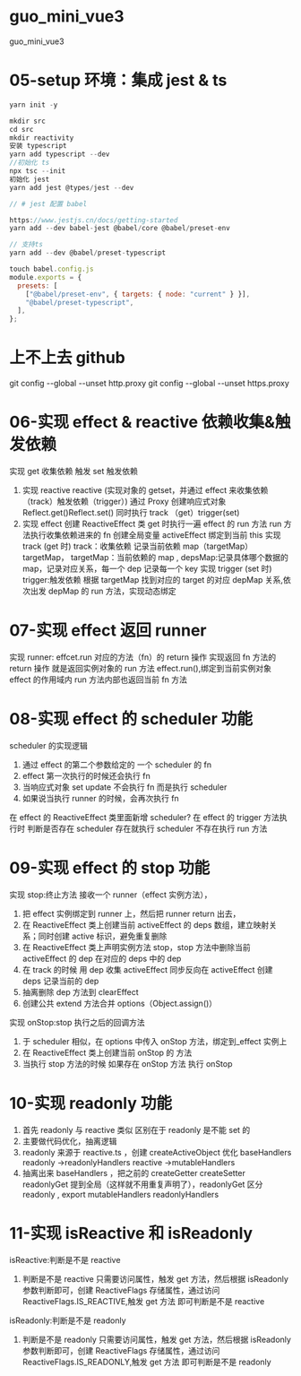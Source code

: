 # guo_mini_vue3

guo_mini_vue3

# 05-setup 环境：集成 jest & ts

```js
yarn init -y

mkdir src
cd src
mkdir reactivity
安装 typescript
yarn add typescript --dev
//初始化 ts
npx tsc --init
初始化 jest
yarn add jest @types/jest --dev

// # jest 配置 babel

https://www.jestjs.cn/docs/getting-started
yarn add --dev babel-jest @babel/core @babel/preset-env

// 支持ts
yarn add --dev @babel/preset-typescript

touch babel.config.js
module.exports = {
  presets: [
    ["@babel/preset-env", { targets: { node: "current" } }],
    "@babel/preset-typescript",
  ],
};
```

# 上不上去 github

git config --global --unset http.proxy
git config --global --unset https.proxy

# 06-实现 effect & reactive 依赖收集&触发依赖

实现 get 收集依赖 触发 set 触发依赖

1. 实现 reactive
   reactive (实现对象的 getset，并通过 effect 来收集依赖（track）触发依赖（trigger）)
   通过 Proxy 创建响应式对象 Reflect.get()Reflect.set() 同时执行 track （get）trigger(set)
2. 实现 effect
   创建 ReactiveEffect 类
   get 时执行一遍 effect 的 run 方法 run 方法执行收集依赖进来的 fn
   创建全局变量 activeEffect 绑定到当前 this
   实现 track (get 时) track：收集依赖 记录当前依赖 map（targetMap）targetMap， targetMap：当前依赖的 map , depsMap:记录具体哪个数据的 map，记录对应关系，每一个 dep 记录每一个 key
   实现 trigger (set 时) trigger:触发依赖 根据 targetMap 找到对应的 target 的对应 depMap 关系,依次出发 depMap 的 run 方法，实现动态绑定

# 07-实现 effect 返回 runner

实现 runner: effcet.run 对应的方法（fn）的 return 操作
实现返回 fn 方法的 return 操作 就是返回实例对象的 run 方法 effect.run(),绑定到当前实例对象 effect 的作用域内 run 方法内部也返回当前 fn 方法

# 08-实现 effect 的 scheduler 功能

scheduler 的实现逻辑

1. 通过 effect 的第二个参数给定的 一个 scheduler 的 fn
2. effect 第一次执行的时候还会执行 fn
3. 当响应式对象 set update 不会执行 fn 而是执行 scheduler
4. 如果说当执行 runner 的时候，会再次执行 fn

在 effect 的 ReactiveEffect 类里面新增 scheduler?
在 effect 的 trigger 方法执行时 判断是否存在 scheduler 存在就执行 scheduler 不存在执行 run 方法

# 09-实现 effect 的 stop 功能

实现 stop:终止方法 接收一个 runner（effect 实例方法），

1. 把 effect 实例绑定到 runner 上，然后把 runner return 出去，
2. 在 ReactiveEffect 类上创建当前 activeEffect 的 deps 数组，建立映射关系；同时创建 active 标识，避免重复删除
3. 在 ReactiveEffect 类上声明实例方法 stop，stop 方法中删除当前 activeEffect 的 dep 在对应的 deps 中的 dep
4. 在 track 的时候 用 dep 收集 activeEffect 同步反向在 activeEffect 创建 deps 记录当前的 dep
5. 抽离删除 dep 方法到 clearEffect
6. 创建公共 extend 方法合并 options（Object.assign()）

实现 onStop:stop 执行之后的回调方法

1. 于 scheduler 相似，在 options 中传入 onStop 方法，绑定到\_effect 实例上
2. 在 ReactiveEffect 类上创建当前 onStop 的 方法
3. 当执行 stop 方法的时候 如果存在 onStop 方法 执行 onStop

# 10-实现 readonly 功能

1. 首先 readonly 与 reactive 类似 区别在于 readonly 是不能 set 的
2. 主要做代码优化，抽离逻辑
3. readonly 来源于 reactive.ts ，创建 createActiveObject 优化 baseHandlers readonly ->readonlyHandlers reactive ->mutableHandlers
4. 抽离出来 baseHandlers ，把之前的 createGetter createSetter readonlyGet 提到全局（这样就不用重复声明了），readonlyGet 区分 readonly , export mutableHandlers readonlyHandlers

# 11-实现 isReactive 和 isReadonly

isReactive:判断是不是 reactive

1. 判断是不是 reactive 只需要访问属性，触发 get 方法，然后根据 isReadonly 参数判断即可，创建 ReactiveFlags 存储属性，通过访问 ReactiveFlags.IS_REACTIVE,触发 get 方法 即可判断是不是 reactive

isReadonly:判断是不是 readonly

1. 判断是不是 readonly 只需要访问属性，触发 get 方法，然后根据 isReadonly 参数判断即可，创建 ReactiveFlags 存储属性，通过访问 ReactiveFlags.IS_READONLY,触发 get 方法 即可判断是不是 readonly
